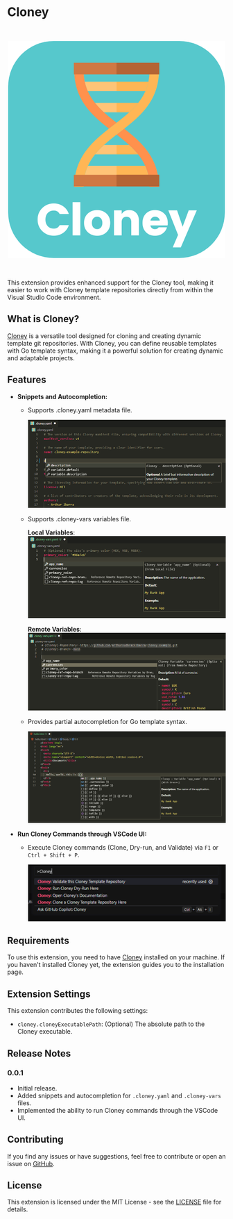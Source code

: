 # Cloney

<br>
<p align="center">
  <img src="images/cloney-logo-rounded.png">
</p>
<br>

This extension provides enhanced support for the Cloney tool, making it easier to work with Cloney template repositories directly from within the Visual Studio Code environment.

## What is Cloney?

[Cloney](https://arthursudbrackibarra.github.io/cloney-documentation) is a versatile tool designed for cloning and creating dynamic template git repositories. With Cloney, you can define reusable templates with Go template syntax, making it a powerful solution for creating dynamic and adaptable projects.

## Features

- **Snippets and Autocompletion:**

  - Supports .cloney.yaml metadata file.

    ![Metadata File Snippets](images/demo/metadata-file-snippets.png)

  - Supports .cloney-vars variables file.

    **Local Variables**:
    ![Variables File Snippets](images/demo/variables-file-snippets.png)

    **Remote Variables**:
    ![Remote Variables File Snippets](images/demo/variables-file-snippets-remote.png)

  - Provides partial autocompletion for Go template syntax.

    ![Go Template Autocompletion](images/demo/go-template-autocompletion.png)

- **Run Cloney Commands through VSCode UI:**

  - Execute Cloney commands (Clone, Dry-run, and Validate) via `F1` or `Ctrl + Shift + P`.

    ![Run Cloney Commands](images/demo/run-cloney-commands.png)

## Requirements

To use this extension, you need to have [Cloney](https://arthursudbrackibarra.github.io/cloney-documentation/getting-started/#installing-cloney) installed on your machine. If you haven't installed Cloney yet, the extension guides you to the installation page.

## Extension Settings

This extension contributes the following settings:

- `cloney.cloneyExecutablePath`: (Optional) The absolute path to the Cloney executable.

## Release Notes

### 0.0.1

- Initial release.
- Added snippets and autocompletion for `.cloney.yaml` and `.cloney-vars` files.
- Implemented the ability to run Cloney commands through the VSCode UI.

## Contributing

If you find any issues or have suggestions, feel free to contribute or open an issue on [GitHub](https://github.com/ArthurSudbrackIbarra/cloney-vscode-extension).

## License

This extension is licensed under the MIT License - see the [LICENSE](LICENSE) file for details.

